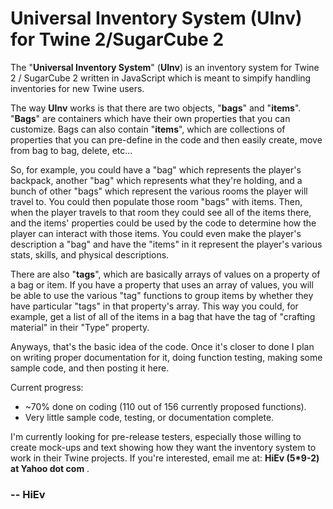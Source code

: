 # Universal Inventory System (UInv) for Twine&nbsp;2/SugarCube&nbsp;2

The "**Universal Inventory System**" (**UInv**) is an inventory system for Twine 2 / SugarCube 2 written in JavaScript which is meant to simpify handling inventories for new Twine users.

The way **UInv** works is that there are two objects, "**bags**" and "**items**".  "**Bags**" are containers which have their own properties that you can customize.  Bags can also contain "**items**", which are collections of properties that you can pre-define in the code and then easily create, move from bag to bag, delete, etc...

So, for example, you could have a "bag" which represents the player's backpack, another "bag" which represents what they're holding, and a bunch of other "bags" which represent the various rooms the player will travel to.  You could then populate those room "bags" with items.  Then, when the player travels to that room they could see all of the items there, and the items' properties could be used by the code to determine how the player can interact with those items.  You could even make the player's description a "bag" and have the "items" in it represent the player's various stats, skills, and physical descriptions.

There are also "**tags**", which are basically arrays of values on a property of a bag or item. If you have a property that uses an array of values, you will be able to use the various "tag" functions to group items by whether they have particular "tags" in that property's array. This way you could, for example, get a list of all of the items in a bag that have the tag of "crafting material" in their "Type" property.

Anyways, that's the basic idea of the code.  Once it's closer to done I plan on writing proper documentation for it, doing function testing, making some sample code, and then posting it here.

Current progress:
 - ~70% done on coding (110 out of 156 currently proposed functions).
 - Very little sample code, testing, or documentation complete.

I'm currently looking for pre-release testers, especially those willing to create mock-ups and text showing how they want the inventory system to work in their Twine projects.  If you're interested, email me at: **HiEv (5\*9-2) at Yahoo dot com** .

### -- HiEv
